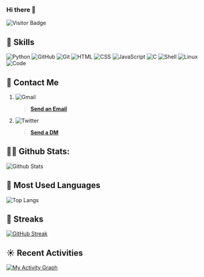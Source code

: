 ### Hi there 👋

<!--
**Usmansharafa/Usmansharafa** is a ✨ _special_ ✨ repository because its `README.md` (this file) appears on your GitHub profile.

Here are some ideas to get you started:

- 🔭 I’m currently working on ...
- 🌱 I’m currently learning ...
- 👯 I’m looking to collaborate on ...
- 🤔 I’m looking for help with ...
- 💬 Ask me about ...
- 📫 How to reach me: ...
- 😄 Pronouns: ...
- ⚡ Fun fact: ...
-->

![Visitor Badge](https://komarev.com/ghpvc/?username=Usmansharafa&color=red&style=plastic)
<!-- [![trophy](https://github-profile-trophy.vercel.app/?username=Usmansharafa)](https://github.com/Usmansharafa/github-profile-trophy) -->

## 🎉 Skills
![Python](https://img.shields.io/badge/-Python-black?style=plastic&logo=Python) 
![GitHub](https://img.shields.io/badge/-GitHub-black?style=plastic&logo=github)
![Git](https://img.shields.io/badge/-Git-F05032?style=plastic&logo=git&logoColor=white)
![HTML](https://img.shields.io/badge/-HTML-blue?style=plastic&logo=html5)
![CSS](https://img.shields.io/badge/-CSS-black?style=plastic&logo=css3)
![JavaScript](https://img.shields.io/badge/-Javascript-black?style=plastic&logo=javascript)
![C](https://img.shields.io/badge/-C-black?style=plastic&logo=c)
![Shell](https://img.shields.io/badge/-Shell-black?style=plastic&logo=shell)
![Linux](https://img.shields.io/badge/Linux-FCC624?style=for-the-badge&logo=linux&logoColor=black)
![Code](https://img.shields.io/badge/VisualStudioCode-0078d7.svg?style=for-the-badge&logo=visual-studio-code&logoColor=white)

## 📳 Contact Me
1. ![Gmail](https://img.shields.io/badge/-Gmail-white?style=social&logo=gmail)
   > <a href="mailto:usmansharafa04@gmail.com">**Send an Email**</a>
2. ![Twitter](https://img.shields.io/badge/-Twitter-white?style=social&logo=twitter)
   > [**Send a DM**](https://twitter.com/Ackermannn04)
     

## 👨‍💻 Github Stats:
![Github Stats](https://github-readme-stats.vercel.app/api?username=Usmansharafa&count_private=true&show_icons=true&include_all_commits=true)

## 📖 Most Used Languages
![Top Langs](https://github-readme-stats.vercel.app/api/top-langs/?username=Usmansharafa&hide=TeX&layout=compact)

## 🌠 Streaks
[![GitHub Streak](https://github-readme-streak-stats.herokuapp.com/?user=Usmansharafa&theme=dark)](https://git.io/streak-stats)

## ☀️ Recent Activities
[![My Activity Graph](https://activity-graph.herokuapp.com/graph?username=Usmansharafa&theme=github)](https://github.com/Usmansharafa/github-readme-activity-graph)
